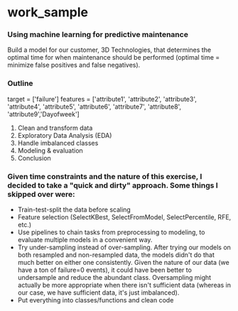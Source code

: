# work_sample

### Using machine learning for predictive maintenance
Build a model for our customer, 3D Technologies, that determines the optimal time for when maintenance should be performed (optimal time = minimize false positives and false negatives). 

### Outline
target = ['failure']
features = ['attribute1', 'attribute2', 'attribute3', 'attribute4', 'attribute5', 'attribute6', 'attribute7', 'attribute8', 'attribute9','Dayofweek']

1. Clean and transform data
2. Exploratory Data Analysis (EDA)
3. Handle imbalanced classes
4. Modeling & evaluation
5. Conclusion


### Given time constraints and the nature of this exercise, I decided to take a "quick and dirty" approach. Some things I skipped over were:
* Train-test-split the data before scaling
* Feature selection (SelectKBest, SelectFromModel, SelectPercentile, RFE, etc.)
* Use pipelines to chain tasks from preprocessing to modeling, to evaluate multiple models in a convenient way. 
* Try under-sampling instead of over-sampling. After trying our models on both resampled and non-resampled data, the models didn't do that much better on either one consistently. Given the nature of our data (we have a ton of failure=0 events), it could have been better to undersample and reduce the abundant class. Oversampling might actually be more appropriate when there isn't sufficient data (whereas in our case, we have sufficient data, it's just imbalanced). 
* Put everything into classes/functions and clean code